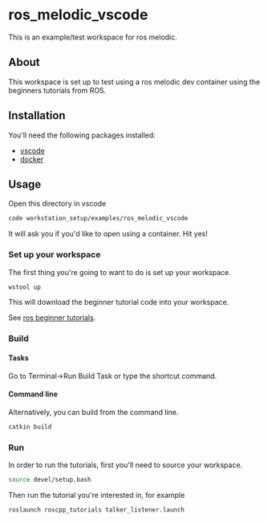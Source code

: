 # ros_melodic_vscode

This is an example/test workspace for ros melodic.

## About

This workspace is set up to test using a ros melodic dev container using the beginners tutorials from ROS.

## Installation

You'll need the following packages installed:

- [vscode](https://code.visualstudio.com/)
- [docker](https://docs.docker.com/get-docker/)

## Usage

Open this directory in vscode

```bash
code workstation_setup/examples/ros_melodic_vscode
```

It will ask you if you'd like to open using a container.  Hit yes!

### Set up your workspace

The first thing you're going to want to do is set up your workspace.

```bash
wstool up
```

This will download the beginner tutorial code into your workspace.

See [ros beginner tutorials](https://wiki.ros.org/ROS/Tutorials/WritingPublisherSubscriber%28c%2B%2B%29).

### Build

#### Tasks

Go to Terminal->Run Build Task or type the shortcut command.

#### Command line

Alternatively, you can build from the command line.

```bash
catkin build
```

### Run

In order to run the tutorials, first you'll need to source your workspace.

```bash
source devel/setup.bash
```

Then run the tutorial you're interested in, for example

```bash
roslaunch roscpp_tutorials talker_listener.launch
```
